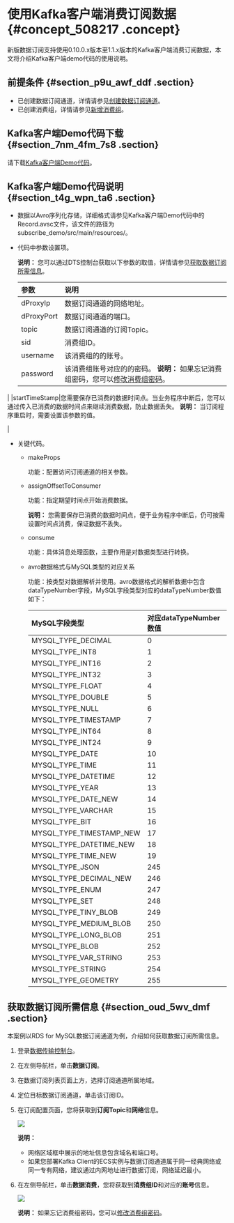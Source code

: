 # 使用Kafka客户端消费订阅数据 {#concept_508217 .concept}

新版数据订阅支持使用0.10.0.x版本至1.1.x版本的Kafka客户端消费订阅数据，本文将介绍Kafka客户端demo代码的使用说明。

## 前提条件 {#section_p9u_awf_ddf .section}

-   已创建数据订阅通道，详情请参见[创建数据订阅通道](cn.zh-CN/用户指南/数据订阅（新）/创建数据订阅通道.md#)。
-   已创建消费组，详情请参见[新增消费组](cn.zh-CN/用户指南/数据订阅（新）/新增消费组.md#)。

## Kafka客户端Demo代码下载 {#section_7nm_4fm_7s8 .section}

请下载[Kafka客户端Demo代码](http://docs-aliyun.cn-hangzhou.oss.aliyun-inc.com/assets/attach/109395/cn_zh/1560419787994/subscribe_demo.tar)。

## Kafka客户端Demo代码说明 {#section_t4g_wpn_ta6 .section}

-   数据以Avro序列化存储，详细格式请参见Kafka客户端Demo代码中的Record.avsc文件，该文件的路径为subscribe\_demo/src/main/resources/。
-   代码中参数设置项。

    **说明：** 您可以通过DTS控制台获取以下参数的取值，详情请参见[获取数据订阅所需信息](#section_oud_5wv_dmf)。

    |参数|说明|
    |:-|:-|
    |dProxyIp|数据订阅通道的网络地址。|
    |dProxyPort|数据订阅通道的端口。|
    |topic|数据订阅通道的订阅Topic。|
    |sid|消费组ID。|
    |username|该消费组的的账号。|
    |password|该消费组账号对应的的密码。 **说明：** 如果忘记消费组密码，您可以[修改消费组密码](cn.zh-CN/用户指南/数据订阅（新）/管理消费组.md#section_isf_puz_17u)。

 |
    |startTimeStamp|您需要保存已消费的数据时间点。当业务程序中断后，您可以通过传入已消费的数据时间点来继续消费数据，防止数据丢失。 **说明：** 当订阅程序重启时，需要设置该参数的值。

 |

-   关键代码。
    -   makeProps

        功能：配置访问订阅通道的相关参数。

    -   assignOffsetToConsumer

        功能：指定期望时间点开始消费数据。

        **说明：** 您需要保存已消费的数据时间点，便于业务程序中断后，仍可按需设置时间点消费，保证数据不丢失。

    -   consume

        功能：具体消息处理函数，主要作用是对数据类型进行转换。

    -   avro数据格式与MySQL类型的对应关系

        功能：按类型对数据解析并使用。avro数据格式的解析数据中包含dataTypeNumber字段，MySQL字段类型对应的dataTypeNumber数值如下：

        |MySQL字段类型|对应dataTypeNumber数值|
        |:--------|:-----------------|
        |MYSQL\_TYPE\_DECIMAL|0|
        |MYSQL\_TYPE\_INT8|1|
        |MYSQL\_TYPE\_INT16|2|
        |MYSQL\_TYPE\_INT32|3|
        |MYSQL\_TYPE\_FLOAT|4|
        |MYSQL\_TYPE\_DOUBLE|5|
        |MYSQL\_TYPE\_NULL|6|
        |MYSQL\_TYPE\_TIMESTAMP|7|
        |MYSQL\_TYPE\_INT64|8|
        |MYSQL\_TYPE\_INT24|9|
        |MYSQL\_TYPE\_DATE|10|
        |MYSQL\_TYPE\_TIME|11|
        |MYSQL\_TYPE\_DATETIME|12|
        |MYSQL\_TYPE\_YEAR|13|
        |MYSQL\_TYPE\_DATE\_NEW|14|
        |MYSQL\_TYPE\_VARCHAR|15|
        |MYSQL\_TYPE\_BIT|16|
        |MYSQL\_TYPE\_TIMESTAMP\_NEW|17|
        |MYSQL\_TYPE\_DATETIME\_NEW|18|
        |MYSQL\_TYPE\_TIME\_NEW|19|
        |MYSQL\_TYPE\_JSON|245|
        |MYSQL\_TYPE\_DECIMAL\_NEW|246|
        |MYSQL\_TYPE\_ENUM|247|
        |MYSQL\_TYPE\_SET|248|
        |MYSQL\_TYPE\_TINY\_BLOB|249|
        |MYSQL\_TYPE\_MEDIUM\_BLOB|250|
        |MYSQL\_TYPE\_LONG\_BLOB|251|
        |MYSQL\_TYPE\_BLOB|252|
        |MYSQL\_TYPE\_VAR\_STRING|253|
        |MYSQL\_TYPE\_STRING|254|
        |MYSQL\_TYPE\_GEOMETRY|255|


## 获取数据订阅所需信息 {#section_oud_5wv_dmf .section}

本案例以RDS for MySQL数据订阅通道为例，介绍如何获取数据订阅所需信息。

1.  登录[数据传输控制台](https://dts.console.aliyun.com/)。
2.  在左侧导航栏，单击**数据订阅**。
3.  在数据订阅列表页面上方，选择订阅通道所属地域。
4.  定位目标数据订阅通道，单击该订阅ID。
5.  在订阅配置页面，您将获取到**订阅Topic**和**网络**信息。

    ![](http://static-aliyun-doc.oss-cn-hangzhou.aliyuncs.com/assets/img/408280/156042056448804_zh-CN.png)

    **说明：** 

    -   网络区域框中展示的地址信息包含域名和端口号。
    -   如果您部署Kafka Client的ECS实例与数据订阅通道属于同一经典网络或同一专有网络，建议通过内网地址进行数据订阅，网络延迟最小。
6.  在左侧导航栏，单击**数据消费**，您将获取到**消费组ID**和对应的**账号**信息。

    ![](http://static-aliyun-doc.oss-cn-hangzhou.aliyuncs.com/assets/img/408280/156042056548805_zh-CN.png)

    **说明：** 如果忘记消费组密码，您可以[修改消费组密码](cn.zh-CN/用户指南/数据订阅（新）/管理消费组.md#section_isf_puz_17u)。


